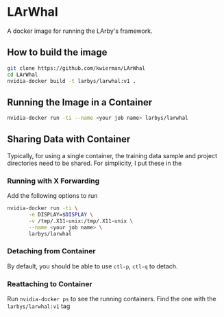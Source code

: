 # LArWhal

A docker image for running the LArby's framework.

## How to build the image

~~~ bash
git clone https://github.com/kwierman/LArWhal
cd LArWhal
nvidia-docker build -t larbys/larwhal:v1 .
~~~

## Running the Image in a Container

~~~bash
nvidia-docker run -ti --name <your job name> larbys/larwhal
~~~

## Sharing Data with Container

Typically, for using a single container, the training data sample and project directories need to be shared. For simplicity, I put these in the

### Running with X Forwarding

Add the following options to run 

~~~ bash
nvidia-docker run -ti \
       -e DISPLAY=$DISPLAY \
       -v /tmp/.X11-unix:/tmp/.X11-unix \
       --name <your job name> \
       larbys/larwhal
~~~

### Detaching from Container

By default, you should be able to use `ctl-p`, `ctl-q` to detach.

### Reattaching to Container

Run `nvidia-docker ps` to see the running containers. Find the one with the `larbys/larwhal:v1` tag
